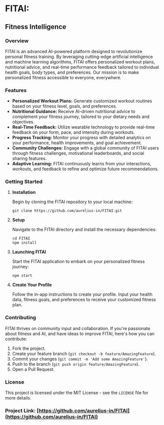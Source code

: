 # FITAI: 
## Fitness Intelligence

### Overview
FITAI is an advanced AI-powered platform designed to revolutionize personal fitness training. By leveraging cutting-edge artificial intelligence and machine learning algorithms, FITAI offers personalized workout plans, nutritional advice, and real-time performance feedback tailored to individual health goals, body types, and preferences. Our mission is to make personalized fitness accessible to everyone, everywhere.

### Features

- **Personalized Workout Plans:** Generate customized workout routines based on your fitness level, goals, and preferences.
- **Nutritional Guidance:** Receive AI-driven nutritional advice to complement your fitness journey, tailored to your dietary needs and objectives.
- **Real-Time Feedback:** Utilize wearable technology to provide real-time feedback on your form, pace, and intensity during workouts.
- **Progress Tracking:** Monitor your progress with detailed analytics on your performance, health improvements, and goal achievement.
- **Community Challenges:** Engage with a global community of FITAI users through fitness challenges, motivational leaderboards, and social sharing features.
- **Adaptive Learning:** FITAI continuously learns from your interactions, workouts, and feedback to refine and optimize future recommendations.

### Getting Started

1. **Installation**

    Begin by cloning the FITAI repository to your local machine:
    ```
    git clone https://github.com/aurelius-in/FITAI.git
    ```

2. **Setup**

    Navigate to the FITAI directory and install the necessary dependencies:
    ```
    cd FITAI
    npm install
    ```

3. **Launching FITAI**

    Start the FITAI application to embark on your personalized fitness journey:
    ```
    npm start
    ```

4. **Create Your Profile**

    Follow the in-app instructions to create your profile. Input your health data, fitness goals, and preferences to receive your customized fitness plan.

### Contributing

FITAI thrives on community input and collaboration. If you're passionate about fitness and AI, and have ideas to improve FITAI, here's how you can contribute:

1. Fork the project.
2. Create your feature branch (`git checkout -b feature/AmazingFeature`).
3. Commit your changes (`git commit -m 'Add some AmazingFeature'`).
4. Push to the branch (`git push origin feature/AmazingFeature`).
5. Open a Pull Request.

### License

This project is licensed under the MIT License - see the `LICENSE` file for more details.

### Project Link: [https://github.com/aurelius-in/FITAI](https://github.com/aurelius-in/FITAI)
